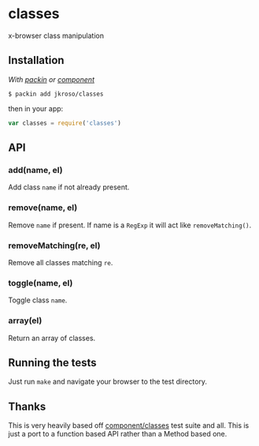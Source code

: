 
# classes

  x-browser class manipulation

## Installation

_With [packin](//github.com/jkroso/packin) or [component](//github.com/component/component)_

	$ packin add jkroso/classes

then in your app:

```js
var classes = require('classes')
```

## API

### add(name, el)

  Add class `name` if not already present.

### remove(name, el)

  Remove `name` if present. If name is a `RegExp` it will act like `removeMatching()`.

### removeMatching(re, el)

  Remove all classes matching `re`.

### toggle(name, el)

  Toggle class `name`.

### array(el)

  Return an array of classes.

## Running the tests

Just run `make` and navigate your browser to the test directory.

## Thanks

This is very heavily based off [component/classes](//github.com/component/classes) test suite and all. This is just a port to a function based API rather than a Method based one.